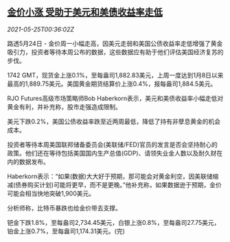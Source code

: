 <!--1621904462000-->
[金价小涨 受助于美元和美债收益率走低](https://cn.reuters.com/article/precious-metals-0524-mon-idCNKCS2D600X)
------

<div><i>2021-05-25T00:36:02Z</i></div><p>路透5月24日 - 金价周一小幅走高，因美元走弱和美国公债收益率走低增强了黄金吸引力，投资者等待本周公布的数据，这些数据应有助于他们评估美国经济复苏的步伐。</p><p>1742 GMT，现货金上涨0.1%，至每盎司1,882.83美元，上周一度达到1月8日以来最高的1,889.75美元。美国黄金期货结算价上涨0.4%，报每盎司1,884.5美元。</p><p>RJO Futures高级市场策略师Bob Haberkorn表示，美元和美债收益率小幅走低对黄金有利，并补充称，股市走强造成限制。</p><p>美元下跌0.2%，美国公债收益率跌至近两周最低，降低了持有非孽息黄金的机会成本。</p><p>投资者等待本周美国联邦储备委员会(美联储/FED)官员的发言是否会坚持耐心的政策。他们还在等待包括美国国内生产总值(GDP)、请领失业金人数以及耐久财在内的数据发布。</p><p>Haberkorn表示：“如果(数据)大大好于预期，那可能会对黄金利空，因美联储缩减(债券购买计划)可能将更早，而不是更晚。”他补充称，如果数据逊于预期，金价可能会相当快地突破1,900美元。</p><p>分析师称，比特币暴跌也给金价带去支撑。</p><p>钯金下跌1.8%，至每盎司2,734.45美元，白银上涨0.8%，至每盎司27.75美元，铂金上涨0.7%，至每盎司1,174.31美元。(完)</p>
